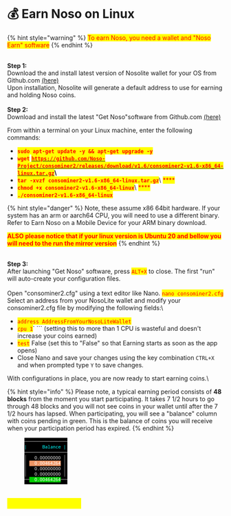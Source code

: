 # 💰 Earn Noso on Linux

{% hint style="warning" %}
<mark style="color:red;">To earn Noso, you need a wallet and "Noso Earn" software</mark>
{% endhint %}

\
**Step 1:**\
Download the and install latest version of Nosolite wallet for your OS from Github.com [(here)](https://github.com/Noso-Project/NosoLite/releases)\
Upon installation, Nosolite will generate a default address to use for earning and holding Noso coins.\
\
**Step 2:**\
Download and install the latest "Get Noso"software from Github.com [(here)](https://github.com/Noso-Project/consominer2/releases)

From within a terminal on your Linux machine, enter the following commands:

* <mark style="color:red;">**`sudo apt-get update -y && apt-get upgrade -y`**</mark>
* <mark style="color:red;">**`wget`**</mark> [<mark style="color:red;">**`https://github.com/Noso-Project/consominer2/releases/download/v1.6/consominer2-v1.6-x86_64-linux.tar.gz`**</mark>](https://github.com/Noso-Project/consominer2/releases/download/v1.6/consominer2-v1.6-x86\_64-linux.tar.gz)<mark style="color:red;">****</mark>\ <mark style="color:red;">****</mark>
* <mark style="color:red;">**`tar -xvzf consominer2-v1.6-x86_64-linux.tar.gz`**</mark>\ <mark style="color:red;">****</mark>
* <mark style="color:red;">**`chmod +x consominer2-v1.6-x86_64-linux`**</mark>\ <mark style="color:red;">****</mark>
* <mark style="color:red;">**`./consominer2-v1.6-x86_64-linux`**</mark>

{% hint style="danger" %}
Note, these  assume x86 64bit hardware. If your system has an arm or aarch64 CPU, you will need to use a different binary. Refer to Earn Noso on a Mobile Device for your ARM binary download.

<mark style="color:red;">**ALSO please notice that if your linux version is Ubuntu 20 and bellow you will need to the run the mirror version**</mark>
{% endhint %}

\
**Step 3:**\
After launching "Get Noso" software, press <mark style="color:red;">`ALT+X`</mark> to close. The first "run" will auto-create your configuration files.\
\
Open "consominer2.cfg" using a text editor like Nano. <mark style="color:red;">`nano consominer2.cfg`</mark>\
Select an address from your NosoLite wallet and modify your consominer2.cfg file by modifying the following fields:\


* <mark style="color:red;">`address AddressFromYourNosoLiteWallet`</mark>
* <mark style="color:red;">`cpu 1`</mark>` ``` (setting this to more than 1 CPU is wasteful and doesn't increase your coins earned)
* <mark style="color:red;">`test`</mark> False (set this to "False" so that Earning starts as soon as the app opens)
* Close Nano and save your changes using the key combination `CTRL+X` and when prompted type `Y` to save changes.

With configurations in place, you are now ready to start earning coins.\


{% hint style="info" %}
Please note, a typical earning period consists of **48 blocks** from the moment you start participating. It takes 7 1/2 hours to go through 48 blocks and you will not see coins in your wallet until after the 7 1/2 hours has lapsed. When participating, you will see a "balance" column with coins pending in green. This is the balance of coins you will receive when your participation period has expired.
{% endhint %}

<figure><img src="../.gitbook/assets/image.png" alt=""><figcaption></figcaption></figure>

## <mark style="color:yellow;">Happy Earning!!!</mark>
